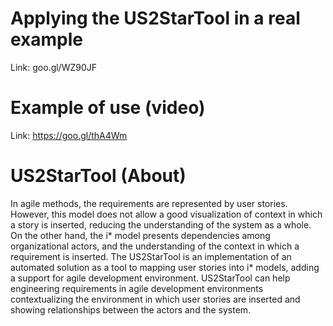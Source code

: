 # Applying the US2StarTool in a real example
Link: goo.gl/WZ90JF

# Example of use (video)
Link: https://goo.gl/thA4Wm

# US2StarTool (About)

In agile methods, the requirements are represented by user stories. However, this model does not allow a good visualization of context in which a story is inserted, reducing the understanding of the system as a whole. On the other hand, the i* model presents dependencies among organizational actors, and the understanding of the context in which a requirement is inserted. The US2StarTool is an implementation of an automated solution as a tool to mapping user stories into i* models, adding a support for agile development environment. US2StarTool can help engineering requirements in agile development environments contextualizing the environment in which user stories are inserted and showing relationships between the actors and the system.

